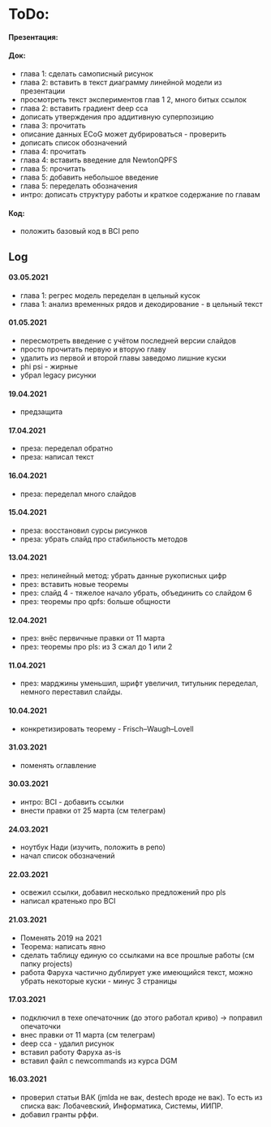  # ToDo:

#### Презентация:


#### Док:
- глава 1: сделать самописный рисунок
- глава 2: вставить в текст диаграмму линейной модели из презентации
- просмотреть текст экспериментов глав 1 2, много битых ссылок
- глава 2: вставить градиент deep cca
- дописать утверждения про аддитивную суперпозицию
- глава 3: прочитать
- описание данных ECoG может дубрироваться - проверить
- дописать список обозначений
- глава 4: прочитать
- глава 4: вставить введение для NewtonQPFS
- глава 5: прочитать
- глава 5: добавить небольшое введение
- глава 5: переделать обозначения
- интро: дописать структуру работы и краткое содержание по главам

#### Код:
- положить базовый код в BCI репо

## Log

#### 03.05.2021
- глава 1: регрес модель переделан в цельный кусок
- глава 1: анализ временных рядов и декодирование - в цельный текст

#### 01.05.2021
- пересмотреть введение с учётом последней версии слайдов
- просто прочитать первую и вторую главу
- удалить из первой и второй главы заведомо лишние куски
- phi psi - жирные
- убрал legacy рисунки

#### 19.04.2021
- предзащита

#### 17.04.2021
- преза: переделал обратно
- преза: написал текст

#### 16.04.2021
- преза: переделал много слайдов

#### 15.04.2021
- преза: восстановил сурсы рисунков
- преза: убрать слайд про стабильность методов

#### 13.04.2021
- през: нелинейный метод: убрать данные рукописных цифр
- през: вставить новые теоремы
- през: слайд 4 - тяжелое начало убрать, объединить со слайдом 6
- през: теоремы про qpfs: больше общности

#### 12.04.2021
- през: внёс первичные правки от 11 марта
- през: теоремы про pls: из 3 сжал до 1 или 2

#### 11.04.2021
- през: марджины уменьшил, шрифт увеличил, титульник переделал, немного переставил слайды.

#### 10.04.2021
- конкретизировать теорему - Frisch–Waugh–Lovell

#### 31.03.2021
- поменять оглавление

#### 30.03.2021
- интро: BCI - добавить ссылки
- внести правки от 25 марта (см телеграм)

#### 24.03.2021
- ноутбук Нади (изучить, положить в репо)
- начал список обозначений

#### 22.03.2021
- освежил ссылки, добавил несколько предложений про pls
- написал кратенько про BCI 

#### 21.03.2021
- Поменять 2019 на 2021
- Теорема: написать явно
- сделать таблицу единую со ссылками на все прошлые работы (см папку projects)
- работа Фаруха частично дублирует уже имеющийся текст, можно убрать некоторые куски - минус 3 страницы

#### 17.03.2021
 - подключил в техе опечаточник (до этого работал криво) -> поправил опечаточки
 - внес правки от 11 марта (см телеграм)
 - deep cca - удалил рисунок
 - вставил работу Фаруха as-is
 - вставил файл с newcommands из курса DGM

#### 16.03.2021
 - проверил статьи ВАК (jmlda не вак, destech вроде не вак). То есть из списка вак: Лобачевский, Информатика, Системы, ИИПР.
 - добавил гранты рффи.
